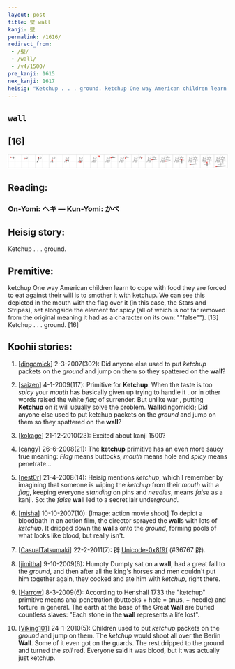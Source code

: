 ```yaml
---
layout: post
title: 壁 wall
kanji: 壁
permalink: /1616/
redirect_from:
 - /壁/
 - /wall/
 - /v4/1500/
pre_kanji: 1615
nex_kanji: 1617
heisig: "Ketchup . . . ground. ketchup One way American children learn to cope with food they are forced to eat against their will is to smother it with ketchup. We can see this depicted in the mouth with the flag over it (in this case, the Stars and Stripes), set alongside the element for spicy (all of which is not far removed from the original meaning it had as a character on its own: ""false""). [13] Ketchup . . . ground. [16]"
---
```


## `wall`

## [16]

<div class="stroke"><img src="../images/E5A381.png" /></div>

## Reading:

### On-Yomi: ヘキ &mdash; Kun-Yomi: かべ

## Heisig story:

Ketchup . . . ground.

## Premitive:

ketchup One way American children learn to cope with food they are forced to eat against their will is to smother it with ketchup. We can see this depicted in the mouth with the flag over it (in this case, the Stars and Stripes), set alongside the element for spicy (all of which is not far removed from the original meaning it had as a character on its own: ""false""). [13] Ketchup . . . ground. [16]

## Koohii stories:

1) [<a href="http://kanji.koohii.com/profile/dingomick">dingomick</a>] 2-3-2007(302): Did anyone else used to put <em>ketchup</em> packets on the <em>ground</em> and jump on them so they spattered on the <strong>wall</strong>?

2) [<a href="http://kanji.koohii.com/profile/saizen">saizen</a>] 4-1-2009(117): Primitive for <strong>Ketchup</strong>: When the taste is too <em>spicy</em> your <em>mouth</em> has basically given up trying to handle it ..or in other words raised the white <em>flag</em> of surrender. But unlike war , putting <strong>Ketchup</strong> on it will usually solve the problem. <strong>Wall</strong>(dingomick); Did anyone else used to put ketchup packets on the <em>ground</em> and jump on them so they spattered on the<strong> wall</strong>?

3) [<a href="http://kanji.koohii.com/profile/kokage">kokage</a>] 21-12-2010(23): Excited about kanji 1500?

4) [<a href="http://kanji.koohii.com/profile/cangy">cangy</a>] 26-6-2008(21): The <strong>ketchup</strong> primitive has an even more saucy true meaning: <em>Flag</em> means buttocks, <em>mouth</em> means hole and <em>spicy</em> means penetrate...

5) [<a href="http://kanji.koohii.com/profile/nest0r">nest0r</a>] 21-4-2008(14): Heisig mentions <em>ketchup</em>, which I remember by imagining that someone is wiping the <em>ketchup</em> from their <em>mouth</em> with a <em>flag</em>, keeping everyone <em>standing</em> on pins and <em>needles</em>, means <em>false</em> as a kanji. So: the <em>false</em><strong> wall</strong> led to a secret lair under<em>ground</em>.

6) [<a href="http://kanji.koohii.com/profile/misha">misha</a>] 10-10-2007(10): [Image: action movie shoot] To depict a bloodbath in an action film, the director sprayed the<strong> wall</strong>s with lots of <em>ketchup</em>. It dripped down the<strong> wall</strong>s onto the <em>ground</em>, forming pools of what looks like blood, but really isn&#039;t.

7) [<a href="http://kanji.koohii.com/profile/CasualTatsumaki">CasualTatsumaki</a>] 22-2-2011(7): 辟 <a href="../v4/36767">Unicode-0x8f9f</a> (#36767 辟).

8) [<a href="http://kanji.koohii.com/profile/jimitha">jimitha</a>] 9-10-2009(6): Humpty Dumpty sat on a<strong> wall</strong>, had a great fall to the <em>ground</em>, and then after all the king&#039;s horses and men couldn&#039;t put him together again, they cooked and ate him with <em>ketchup</em>, right there.

9) [<a href="http://kanji.koohii.com/profile/Harrow">Harrow</a>] 8-3-2009(6): According to Henshall 1733 the &quot;ketchup&quot; primitive means anal penetration (buttocks + hole = anus, + needle) and torture in general. The earth at the base of the Great<strong> Wall</strong> are buried countless slaves: &quot;Each stone in the<strong> wall</strong> represents a life lost&quot;.

10) [<a href="http://kanji.koohii.com/profile/Viking101">Viking101</a>] 24-1-2010(5): Children used to put <em>ketchup</em> packets on the <em>ground</em> and jump on them. The <em>ketchup</em> would shoot all over the Berlin<strong> Wall</strong>. Some of it even got on the guards. The rest dripped to the ground and turned the <em>soil</em> red. Everyone said it was blood, but it was actually just ketchup.

